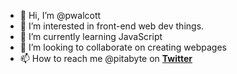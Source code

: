 - 👋 Hi, I’m @pwalcott
- 👀 I’m interested in front-end web dev things.
- 🌱 I’m currently learning JavaScript
- 💞️ I’m looking to collaborate on creating webpages
- 📫 How to reach me @pitabyte on <b><u>Twitter</u></b>

<!---
pwalcott/pwalcott is a ✨ special ✨ repository because its `README.md` (this file) appears on your GitHub profile.
You can click the Preview link to take a look at your changes.
--->
